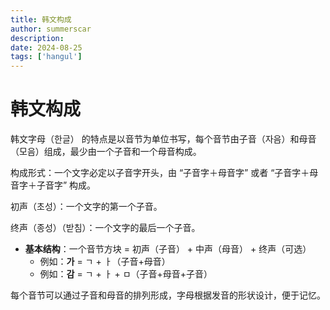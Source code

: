 ```yaml
---
title: 韩文构成
author: summerscar
description:
date: 2024-08-25
tags: ['hangul']
---
```


# 韩文构成

韩文字母（한글） 的特点是以音节为单位书写，每个音节由子音（자음）和母音（모음）组成，最少由一个子音和一个母音构成。

构成形式：一个文字必定以子音字开头，由 “子音字＋母音字” 或者 “子音字＋母音字＋子音字” 构成。

初声（초성）：一个文字的第一个子音。

终声（종성）（받침）：一个文字的最后一个子音。

- **基本结构**：一个音节方块 = 初声（子音） + 中声（母音） + 终声（可选）
  - 例如：**가** = ㄱ + ㅏ（子音+母音）
  - 例如：**감** = ㄱ + ㅏ + ㅁ（子音+母音+子音）

每个音节可以通过子音和母音的排列形成，字母根据发音的形状设计，便于记忆。
